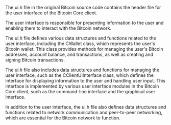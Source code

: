The ui.h file in the original Bitcoin source code contains the header file for the user interface of the Bitcoin Core client.

The user interface is responsible for presenting information to the user and enabling them to interact with the Bitcoin network.

The ui.h file defines various data structures and functions related to the user interface, including the CWallet class, which represents the user's Bitcoin wallet. This class provides methods for managing the user's Bitcoin addresses, account balance, and transactions, as well as creating and signing Bitcoin transactions.

The ui.h file also includes data structures and functions for managing the user interface, such as the CClientUIInterface class, which defines the interface for displaying information to the user and handling user input. This interface is implemented by various user interface modules in the Bitcoin Core client, such as the command-line interface and the graphical user interface.

In addition to the user interface, the ui.h file also defines data structures and functions related to network communication and peer-to-peer networking, which are essential for the Bitcoin network to function.